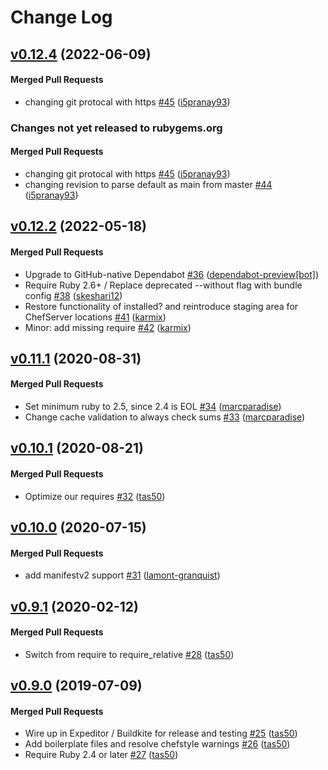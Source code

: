 # Change Log

<!-- latest_release 0.12.4 -->
## [v0.12.4](https://github.com/chef/cookbook-omnifetch/tree/v0.12.4) (2022-06-09)

#### Merged Pull Requests
- changing git protocal with https [#45](https://github.com/chef/cookbook-omnifetch/pull/45) ([i5pranay93](https://github.com/i5pranay93))
<!-- latest_release -->

<!-- release_rollup since=0.12.2 -->
### Changes not yet released to rubygems.org

#### Merged Pull Requests
- changing git protocal with https [#45](https://github.com/chef/cookbook-omnifetch/pull/45) ([i5pranay93](https://github.com/i5pranay93)) <!-- 0.12.4 -->
- changing revision to parse default as main from master [#44](https://github.com/chef/cookbook-omnifetch/pull/44) ([i5pranay93](https://github.com/i5pranay93)) <!-- 0.12.3 -->
<!-- release_rollup -->

<!-- latest_stable_release -->
## [v0.12.2](https://github.com/chef/cookbook-omnifetch/tree/v0.12.2) (2022-05-18)

#### Merged Pull Requests
- Upgrade to GitHub-native Dependabot [#36](https://github.com/chef/cookbook-omnifetch/pull/36) ([dependabot-preview[bot]](https://github.com/dependabot-preview[bot]))
- Require Ruby 2.6+ / Replace deprecated --without flag with bundle config [#38](https://github.com/chef/cookbook-omnifetch/pull/38) ([skeshari12](https://github.com/skeshari12))
- Restore functionality of installed? and reintroduce staging area for ChefServer locations [#41](https://github.com/chef/cookbook-omnifetch/pull/41) ([karmix](https://github.com/karmix))
- Minor: add missing require [#42](https://github.com/chef/cookbook-omnifetch/pull/42) ([karmix](https://github.com/karmix))
<!-- latest_stable_release -->

## [v0.11.1](https://github.com/chef/cookbook-omnifetch/tree/v0.11.1) (2020-08-31)

#### Merged Pull Requests
- Set minimum ruby to 2.5, since 2.4 is EOL [#34](https://github.com/chef/cookbook-omnifetch/pull/34) ([marcparadise](https://github.com/marcparadise))
- Change cache validation to always check sums [#33](https://github.com/chef/cookbook-omnifetch/pull/33) ([marcparadise](https://github.com/marcparadise))

## [v0.10.1](https://github.com/chef/cookbook-omnifetch/tree/v0.10.1) (2020-08-21)

#### Merged Pull Requests
- Optimize our requires [#32](https://github.com/chef/cookbook-omnifetch/pull/32) ([tas50](https://github.com/tas50))

## [v0.10.0](https://github.com/chef/cookbook-omnifetch/tree/v0.10.0) (2020-07-15)

#### Merged Pull Requests
- add manifestv2 support [#31](https://github.com/chef/cookbook-omnifetch/pull/31) ([lamont-granquist](https://github.com/lamont-granquist))

## [v0.9.1](https://github.com/chef/cookbook-omnifetch/tree/v0.9.1) (2020-02-12)

#### Merged Pull Requests
- Switch from require to require_relative [#28](https://github.com/chef/cookbook-omnifetch/pull/28) ([tas50](https://github.com/tas50))

## [v0.9.0](https://github.com/chef/cookbook-omnifetch/tree/v0.9.0) (2019-07-09)

#### Merged Pull Requests
- Wire up in Expeditor / Buildkite for release and testing [#25](https://github.com/chef/cookbook-omnifetch/pull/25) ([tas50](https://github.com/tas50))
- Add boilerplate files and resolve chefstyle warnings [#26](https://github.com/chef/cookbook-omnifetch/pull/26) ([tas50](https://github.com/tas50))
- Require Ruby 2.4 or later [#27](https://github.com/chef/cookbook-omnifetch/pull/27) ([tas50](https://github.com/tas50))